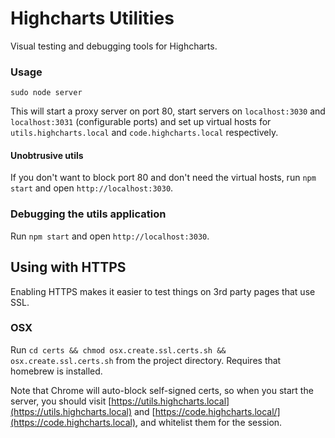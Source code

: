 # Highcharts Utilities

Visual testing and debugging tools for Highcharts.

### Usage
`sudo node server`

This will start a proxy server on port 80, start servers on `localhost:3030` and
`localhost:3031` (configurable ports) and set up virtual hosts for
`utils.highcharts.local` and `code.highcharts.local` respectively.

#### Unobtrusive utils
If you don't want to block port 80 and don't need the virtual hosts, run
`npm start` and open `http://localhost:3030`.

### Debugging the utils application
Run `npm start` and open `http://localhost:3030`.


## Using with HTTPS

Enabling HTTPS makes it easier to test things on 3rd party pages that use SSL.

### OSX

Run `cd certs && chmod osx.create.ssl.certs.sh && osx.create.ssl.certs.sh` from the project directory. Requires that homebrew is installed.

Note that Chrome will auto-block self-signed certs, so when you start the server,
you should visit [https://utils.highcharts.local](https://utils.highcharts.local) and [https://code.highcharts.local/](https://code.highcharts.local), and whitelist them for the session.
